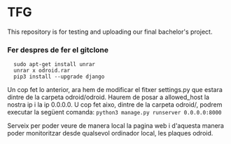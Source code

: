 # TFG
This repository is for testing and uploading our final bachelor's project.

### Fer despres de fer el gitclone
```
  sudo apt-get install unrar
  unrar x odroid.rar
  pip3 install --upgrade django
```
Un cop fet lo anterior, ara hem de modificar el fitxer settings.py que estara dintre de la carpeta odroid/odroid. Haurem de
posar a allowed_host la nostra ip i la ip 0.0.0.0. U cop fet aixo, dintre de la carpeta odroid/, podrem executar la següent 
comanda:
`python3 manage.py runserver 0.0.0.0:8000`


Serveix per poder veure de manera local la pagina web i d'aquesta manera poder monitoritzar desde qualsevol ordinador local, 
les plaques odroid.

